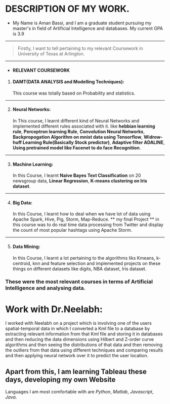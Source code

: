 ﻿# DESCRIPTION OF MY WORK.
* My Name is Aman Bassi, and I am a graduate student pursuing my master's in field of Artificial Intelligence and databases. My current GPA is 3.9
---
> Firstly, I want to tell pertaining to my relevant Coursework in University of Texas at Arlington.
---
* #### RELEVANT COURSEWORK
1. #### DAMT(DATA ANALYSIS and Modelling Techniques): 
    This course was totally based on Probability and statistics.
---
2. #### Neural Networks: 
    In This course, I learnt different kind of Neural Networks and implemented different rules associated with it.
    like **hebbian learning rule**, **Perceptron learning Rule**, **Convolution Neural Networks**, **Backpropogation Algorithm on mnist data using Tensorflow**, **Widrow-huff Learning Rule(Basically Stock predictor)**, **Adaptive filter ADALINE**, **Using pretrained model like Facenet to do face Recognition**.
---
3. #### Machine Learning:
   In this Course, I learnt **Naive Bayes Text Classification** on 20 newsgroup data, **Linear Regression**, **K-means clustering on Iris dataset**.
---
4. #### Big Data:
   In this Course, I learnt how to deal when we have lot of data using Apache Spark, Hive, Pig, Storm, Map-Reduce.
   ** my final Project ** in this course was to do real time data processing from Twitter and display the count of most popular hashtags using Apache Storm.
---
5. #### Data Mining:
    In this Course, I learnt a lot pertaining to the algorithms liks Kmeans, k-centroid, knn and feature selection
    and implemented projects on these things on different datasets like digits, NBA dataset, Iris dataset.
    
### These were the most relevant courses in terms of Artificial Intelligence and analysing data.

# Work with Dr.Neelabh:
I worked with Neelabh on a project which is involving one of the users spatial-temporal data in which I converted a Kml file to a database by extracting relevant information from that Kml file and storing it in databases and then reducing the data dimensions using Hilbert and Z-order curve algorithms and then seeing the distributions of that data and then removing the outliers from that data using different techniques and comparing results and then applying neural network over it to predict the user location.

Apart from this, I am learning Tableau these days, developing my own Website
---
Languages I am most comfortable with are *Python*, *Matlab*, *Javascript*, *Java*.
